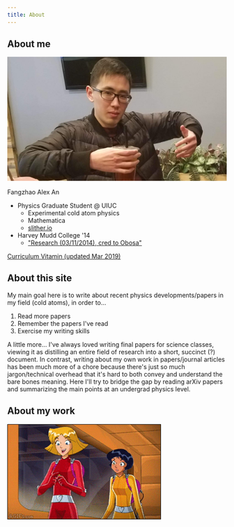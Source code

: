 ```yaml
---
title: About
---
```


## About me

![alex an](/assets/images/itsme.jpg)

Fangzhao Alex An
* Physics Graduate Student @ UIUC
  * Experimental cold atom physics
  * Mathematica
  * [slither.io](http://slither.io)
* Harvey Mudd College '14
  * ["Research (03/11/2014), cred to Obosa"](/assets/vids/rotatinglight.mp4)

[Curriculum Vitamin (updated Mar 2019)](/assets/docs/alexcv.pdf)

## About this site

My main goal here is to write about recent physics developments/papers in my field (cold atoms), in order to...
1. Read more papers
2. Remember the papers I've read
3. Exercise my writing skills

A little more...
I've always loved writing final papers for science classes, viewing it as distilling an entire field of research into a short, succinct (?) document. In contrast, writing about my own work in papers/journal articles has been much more of a chore because there's just so much jargon/technical overhead that it's hard to both convey and understand the bare bones meaning. Here I'll try to bridge the gap by reading arXiv papers and summarizing the main points at an undergrad physics level.

## About my work
![TOTALLY](/assets/vids/lasers.gif)
